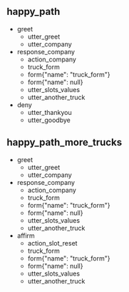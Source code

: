
## happy_path
* greet
  - utter_greet
  - utter_company
* response_company
    - action_company
    - truck_form
    - form{"name": "truck_form"}
    - form{"name": null}
    - utter_slots_values
    - utter_another_truck
* deny
    - utter_thankyou
    - utter_goodbye
    
## happy_path_more_trucks
* greet
  - utter_greet
  - utter_company
* response_company
    - action_company
    - truck_form
    - form{"name": "truck_form"}
    - form{"name": null}
    - utter_slots_values
    - utter_another_truck
* affirm
    - action_slot_reset
    - truck_form
    - form{"name": "truck_form"}
    - form{"name": null}
    - utter_slots_values
    - utter_another_truck